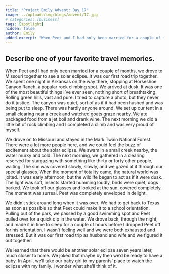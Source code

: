```yaml
---
title: "Project Emily Advent: Day 17"
image: ../uploads/img/blogs/advent/17.jpg
# categories: [business]
tags: [spotlight]
hidden: false
author: Emily
added-excerpt: "When Peet and I had only been married for a couple of months, we drove to Missouri together to see a solar eclipse. It was our first road trip together. We spent one night in Arkansas on the way there, stopping at Horseshoe Canyon Ranch, a popular rock climbing spot. We arrived at dusk. It was one of the most beautiful things I’ve ever seen, nothing short of breathtaking. Rolling green hills, vast and pure. I tried to capture a photo, but they never do it justice."
---
```


<style> em {color: black;} p a {color: #f0506e;}</style>

## Describe one of your favorite travel memories.

When Peet and I had only been married for a couple of months, we drove to Missouri together to see a solar eclipse. It was our first road trip together. We spent one night in Arkansas on the way there, stopping at Horseshoe Canyon Ranch, a popular rock climbing spot. We arrived at dusk. It was one of the most beautiful things I’ve ever seen, nothing short of breathtaking. Rolling green hills, vast and pure. I tried to capture a photo, but they never do it justice. The canyon was quiet, sort of as if it had been hushed and was being put to sleep. There was hardly anyone around. We set up our tent in a small clearing near a creek and watched goats graze nearby. We ate packaged food from a jet boil and drank wine. The next morning we did a little bit of rock climbing and I completed a climb and was very proud of myself.

We drove on to Missouri and stayed in the Mark Twain National Forest. There were a lot more people here, and we could feel the buzz of excitement about the solar eclipse. We swam in a small creek nearby, the water murky and cold. The next morning, we gathered in a clearing reserved for stargazing with something like thirty or forty other people, waiting. The sun was covered slowly, slowly, and we gazed at it through our special glasses. When the moment of totality came, the natural world was jolted. It was early afternoon, but the wildlife began to act as if it were dusk. The light was soft, insects started humming loudly, birds were quiet, dogs barked. We took off our glasses and looked at the sun, covered completely. The moment was surreal. Peet was completely enveloped in delight.

We didn’t stick around long when it was over. We had to get back to Texas as soon as possible so that Peet could make it to a school orientation. Pulling out of the park, we passed by a good swimming spot and Peet pulled over for a quick dip in the water. We drove back, through the night, and made it in time to sleep for a couple of hours before I dropped Peet off for his orientation. I wasn’t feeling well and we were both exhausted and stressed. But it was our first road trip as husband and wife and we figured it out together.

We learned that there would be another solar eclipse seven years later, much closer to home. We joked that maybe by then we’d be ready to have a baby. In April, we’ll take our baby girl to my parents’ place to watch the eclipse with my family. I wonder what she’ll think of it.

